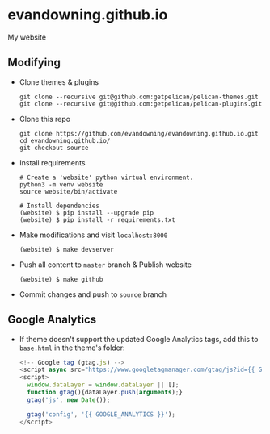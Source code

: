 # evandowning.github.io

My website

## Modifying

* Clone themes & plugins

    ```shell
    git clone --recursive git@github.com:getpelican/pelican-themes.git
    git clone --recursive git@github.com:getpelican/pelican-plugins.git
    ```

* Clone this repo

    ```shell
    git clone https://github.com/evandowning/evandowning.github.io.git
    cd evandowning.github.io/
    git checkout source
    ```

* Install requirements

    ```shell
    # Create a 'website' python virtual environment.
    python3 -m venv website
    source website/bin/activate

    # Install dependencies
    (website) $ pip install --upgrade pip
    (website) $ pip install -r requirements.txt
    ```

* Make modifications and visit `localhost:8000`

    ```shell
    (website) $ make devserver
    ```

* Push all content to `master` branch & Publish website

    ```shell
    (website) $ make github
    ```

* Commit changes and push to `source` branch

## Google Analytics

* If theme doesn't support the updated Google Analytics tags, add this to `base.html` in the theme's folder:

    ```javascript
    <!-- Google tag (gtag.js) -->
    <script async src="https://www.googletagmanager.com/gtag/js?id={{ GOOGLE_ANALYTICS }}"></script>
    <script>
      window.dataLayer = window.dataLayer || [];
      function gtag(){dataLayer.push(arguments);}
      gtag('js', new Date());

      gtag('config', '{{ GOOGLE_ANALYTICS }}');
    </script>
    ```
